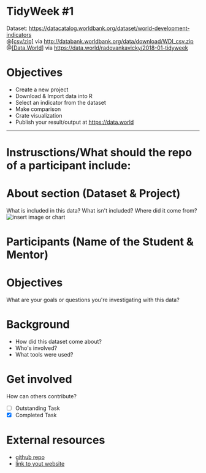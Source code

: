 # TidyWeek #1

Dataset: https://datacatalog.worldbank.org/dataset/world-development-indicators <br>
@[[csv/zip]](http://databank.worldbank.org/data/download/WDI_csv.zip) via http://databank.worldbank.org/data/download/WDI_csv.zip <br>
@[[Data.World]](https://data.world/radovankavicky/2018-01-tidyweek) via https://data.world/radovankavicky/2018-01-tidyweek<br>

# Objectives
- Create a new project
- Download & Import data into R
- Select an indicator from the dataset
- Make comparison
- Crate visualization
- Publish your result/output at https://data.world
-------------------------------------------------------------------------------------------
# Instrusctions/What should the repo of a participant include:

# About section (Dataset & Project)
What is included in this data? What isn't included? Where did it come from?
![insert image or chart](https://github.com/rfordatascience/tidyweek/blob/master/rest/31736571%20(1).png)

# Participants (Name of the Student & Mentor)

# Objectives
What are your goals or questions you're investigating with this data?

# Background
* How did this dataset come about?
* Who's involved?
* What tools were used?

# Get involved
How can others contribute?
- [ ] Outstanding Task
- [x] Completed Task

# External resources
* [github repo](https://github.com/you/your-repo)
* [link to yout website](https://mycwebsite.com)
